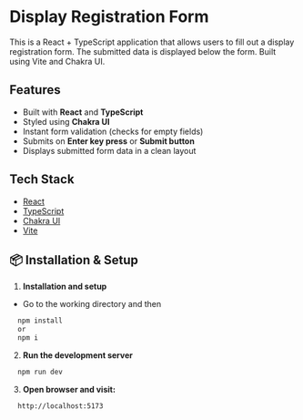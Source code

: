 # Display Registration Form

This is a React + TypeScript application that allows users to fill out a display registration form. The submitted data is displayed below the form. Built using Vite and Chakra UI.

## Features

- Built with **React** and **TypeScript**
- Styled using **Chakra UI**
- Instant form validation (checks for empty fields)
- Submits on **Enter key press** or **Submit button**
- Displays submitted form data in a clean layout

## Tech Stack

- [React](https://reactjs.org/)
- [TypeScript](https://www.typescriptlang.org/)
- [Chakra UI](https://chakra-ui.com/)
- [Vite](https://vitejs.dev/)

## 📦 Installation & Setup

1. **Installation and setup**
- Go to the working directory and then

```bash
  npm install 
  or
  npm i
```
2. **Run the development server**
```bash
  npm run dev
```

3. **Open browser and visit:**
```bash
  http://localhost:5173
```